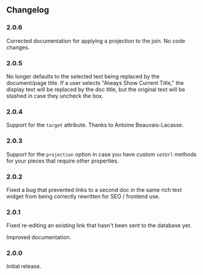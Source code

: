 ## Changelog

### 2.0.6

Corrected documentation for applying a projection to the join. No code changes.

### 2.0.5

No longer defaults to the selected text being replaced by the document/page
title. If a user selects "Always Show Current Title," the display text will be
replaced by the doc title, but the original text will be stashed in case they
uncheck the box.

### 2.0.4

Support for the `target` attribute. Thanks to Antoine Beauvais-Lacasse.

### 2.0.3

Support for the `projection` option in case you have custom `setUrl` methods for your pieces that require other properties.

### 2.0.2

Fixed a bug that prevented links to a second doc in the same rich text widget from being correctly rewritten for SEO / frontend use.

### 2.0.1

Fixed re-editing an existing link that hasn't been sent to the database yet.

Improved documentation.

### 2.0.0

Initial release.
